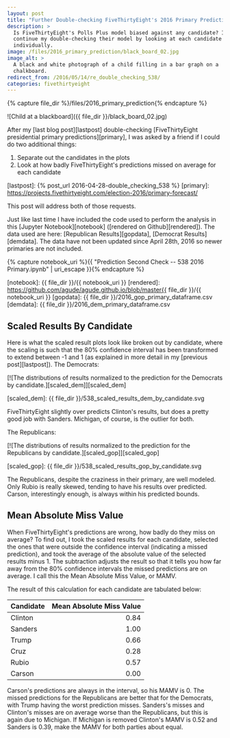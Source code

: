 ```yaml
---
layout: post
title: "Further Double-checking FiveThirtyEight's 2016 Primary Predictions"
description: >
  Is FiveThirtyEight's Polls Plus model biased against any candidate? I
  continue my double-checking their model by looking at each candidate
  individually.
image: /files/2016_primary_prediction/black_board_02.jpg
image_alt: >
  A black and white photograph of a child filling in a bar graph on a
  chalkboard.
redirect_from: /2016/05/14/re_double_checking_538/
categories: fivethirtyeight
---
```


{% capture file_dir %}/files/2016_primary_prediction{% endcapture %}

![Child at a blackboard]({{ file_dir }}/black_board_02.jpg)

After my [last blog post][lastpost] double-checking [FiveThirtyEight
presidential primary predictions][primary], I was asked by a friend if I could
do two additional things:

1. Separate out the candidates in the plots
2. Look at how badly FiveThirtyEight's predictions missed on average for each
   candidate

[lastpost]: {% post_url 2016-04-28-double_checking_538 %}
[primary]: https://projects.fivethirtyeight.com/election-2016/primary-forecast/

This post will address both of those requests.

Just like last time I have included the code used to perform the analysis in
this [Jupyter Notebook][notebook] ([rendered on Github][rendered]). The data
used are here: [Republican Results][gopdata], [Democrat Results][demdata]. The
data have not been updated since April 28th, 2016 so newer primaries are not
included.

{% capture notebook_uri %}{{ "Prediction Second Check -- 538 2016 Primary.ipynb" | uri_escape }}{% endcapture %}

[notebook]: {{ file_dir }}/{{ notebook_uri }}
[rendered]: https://github.com/agude/agude.github.io/blob/master{{ file_dir }}/{{ notebook_uri }}
[gopdata]: {{ file_dir }}/2016_gop_primary_dataframe.csv
[demdata]: {{ file_dir }}/2016_dem_primary_dataframe.csv

## Scaled Results By Candidate

Here is what the scaled result plots look like broken out by candidate, where
the scaling is such that the 80% confidence interval has been transformed to
extend between -1 and 1 (as explained in more detail in my [previous
post][lastpost]). The Democrats:

[![The distributions of results normalized to the prediction for the Democrats
by candidate.][scaled_dem]][scaled_dem]

[scaled_dem]: {{ file_dir }}/538_scaled_results_dem_by_candidate.svg

FiveThirtyEight slightly over predicts Clinton's results, but does a pretty
good job with Sanders. Michigan, of course, is the outlier for both.

The Republicans:

[![The distributions of results normalized to the prediction for the
Republicans by candidate.][scaled_gop]][scaled_gop]

[scaled_gop]: {{ file_dir }}/538_scaled_results_gop_by_candidate.svg

The Republicans, despite the craziness in their primary, are well modeled.
Only Rubio is really skewed, tending to have his results over predicted.
Carson, interestingly enough, is always within his predicted bounds.

## Mean Absolute Miss Value

When FiveThirtyEight's predictions are wrong, how badly do they miss on
average? To find out, I took the scaled results for each candidate, selected
the ones that were outside the confidence interval (indicating a missed
prediction), and took the average of the absolute value of the selected
results minus 1. The subtraction adjusts the result so that it tells you how
far away from the 80% confidence intervals the missed predictions are on
average. I call this the Mean Absolute Miss Value, or MAMV.

The result of this calculation for each candidate are tabulated below:

| Candidate | Mean Absolute Miss Value |
|:----------|-------------------------:|
| Clinton   |                     0.84 |
| Sanders   |                     1.00 |
| Trump     |                     0.66 |
| Cruz      |                     0.28 |
| Rubio     |                     0.57 |
| Carson    |                     0.00 |

Carson's predictions are always in the interval, so his MAMV is 0. The missed
predictions for the Republicans are better that for the Democrats, with Trump
having the worst prediction misses. Sanders's misses and Clinton's misses are
on average worse than the Republicans, but this is again due to Michigan. If
Michigan is removed Clinton's MAMV is 0.52 and Sanders is 0.39, make the MAMV
for both parties about equal.
